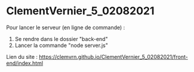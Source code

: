 # ClementVernier_5_02082021

Pour lancer le serveur (en ligne de commande) :
1) Se rendre dans le dossier "back-end"
2) Lancer la commande "node server.js"

Lien du site :
https://clemvrn.github.io/ClementVernier_5_02082021/front-end/index.html
